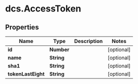 # dcs.AccessToken

## Properties
Name | Type | Description | Notes
------------ | ------------- | ------------- | -------------
**id** | **Number** |  | [optional] 
**name** | **String** |  | [optional] 
**sha1** | **String** |  | [optional] 
**tokenLastEight** | **String** |  | [optional] 
